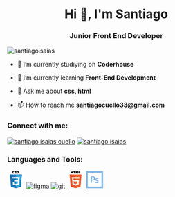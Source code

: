 <h1 align="center">Hi 👋, I'm Santiago</h1>
<h3 align="center">Junior Front End Developer</h3>

<p align="left"> <img src="https://komarev.com/ghpvc/?username=santiagoisaias&label=Profile%20views&color=0e75b6&style=flat" alt="santiagoisaias" /> </p>

- 🔭 I’m currently studiying on **Coderhouse**

- 🌱 I’m currently learning **Front-End Development**

- 💬 Ask me about **css, html**

- 📫 How to reach me **santiagocuello33@gmail.com**

<h3 align="left">Connect with me:</h3>
<p align="left">
<a href="https://linkedin.com/in/santiago isaias cuello" target="blank"><img align="center" src="https://raw.githubusercontent.com/rahuldkjain/github-profile-readme-generator/master/src/images/icons/Social/linked-in-alt.svg" alt="santiago isaias cuello" height="30" width="40" /></a>
<a href="https://instagram.com/santiago.isaias" target="blank"><img align="center" src="https://raw.githubusercontent.com/rahuldkjain/github-profile-readme-generator/master/src/images/icons/Social/instagram.svg" alt="santiago.isaias" height="30" width="40" /></a>
</p>

<h3 align="left">Languages and Tools:</h3>
<p align="left"> <a href="https://www.w3schools.com/css/" target="_blank" rel="noreferrer"> <img src="https://raw.githubusercontent.com/devicons/devicon/master/icons/css3/css3-original-wordmark.svg" alt="css3" width="40" height="40"/> </a> <a href="https://www.figma.com/" target="_blank" rel="noreferrer"> <img src="https://www.vectorlogo.zone/logos/figma/figma-icon.svg" alt="figma" width="40" height="40"/> </a> <a href="https://git-scm.com/" target="_blank" rel="noreferrer"> <img src="https://www.vectorlogo.zone/logos/git-scm/git-scm-icon.svg" alt="git" width="40" height="40"/> </a> <a href="https://www.w3.org/html/" target="_blank" rel="noreferrer"> <img src="https://raw.githubusercontent.com/devicons/devicon/master/icons/html5/html5-original-wordmark.svg" alt="html5" width="40" height="40"/> </a> <a href="https://www.photoshop.com/en" target="_blank" rel="noreferrer"> <img src="https://raw.githubusercontent.com/devicons/devicon/master/icons/photoshop/photoshop-line.svg" alt="photoshop" width="40" height="40"/> </a> </p>
